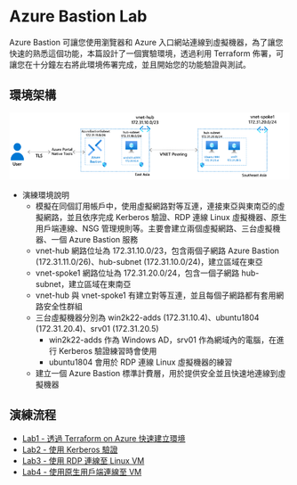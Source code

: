 # Azure Bastion Lab
Azure Bastion 可讓您使用瀏覽器和 Azure 入口網站連線到虛擬機器，為了讓您快速的熟悉這個功能，本篇設計了一個實驗環境，透過利用 Terraform 佈署，可讓您在十分鐘左右將此環境佈署完成，並且開始您的功能驗證與測試。
## 環境架構
![GITHUB](https://github.com/BrianHsing/Azure-Bastion/blob/main/images/architecture-1.png "architecture")<br>
- 演練環境說明<br>
  - 模擬在同個訂用帳戶中，使用虛擬網路對等互連，連接東亞與東南亞的虛擬網路，並且依序完成 Kerberos 驗證、RDP 連線 Linux 虛擬機器、原生用戶端連線、NSG 管理規則等。主要會建立兩個虛擬網路、三台虛擬機器、一個 Azure Bastion 服務<br>
  - vnet-hub 網路位址為 172.31.10.0/23，包含兩個子網路 Azure Bastion (172.31.11.0/26)、hub-subnet (172.31.10.0/24)，建立區域在東亞<br>
  - vnet-spoke1 網路位址為 172.31.20.0/24，包含一個子網路 hub-subnet，建立區域在東南亞<br>
  - vnet-hub 與 vnet-spoke1 有建立對等互連，並且每個子網路都有套用網路安全性群組<br>
  - 三台虛擬機器分別為 win2k22-adds (172.31.10.4)、ubuntu1804 (172.31.20.4)、srv01 (172.31.20.5)<br>
    - win2k22-adds 作為 Windows AD，srv01 作為網域內的電腦，在進行 Kerberos 驗證練習時會使用<br>
    - ubuntu1804 會用於 RDP 連線 Linux 虛擬機器的練習<br>
  - 建立一個 Azure Bastion 標準計費層，用於提供安全並且快速地連線到虛擬機器<br>
## 演練流程 <br>

- [Lab1 - 透過 Terraform on Azure 快速建立環境]()<br>
- [Lab2 - 使用 Kerberos 驗證]()<br>
- [Lab3 - 使用 RDP 連線至 Linux VM]()<br>
- [Lab4 - 使用原生用戶端連線至 VM]()<br>